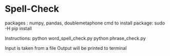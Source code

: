 # Spell-Check

packages : numpy, pandas, doublemetaphone 
cmd to install package: sudo -H pip install <package-name>

Instructions:
python word_spell_check.py <path to test file>
python phrase_check.py <path to test file>

Input is taken from a file
Output will be printed to terminal
